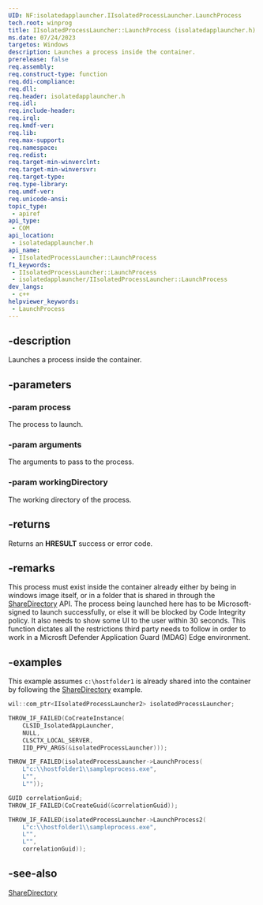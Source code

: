 ```yaml
---
UID: NF:isolatedapplauncher.IIsolatedProcessLauncher.LaunchProcess
tech.root: winprog
title: IIsolatedProcessLauncher::LaunchProcess (isolatedapplauncher.h)
ms.date: 07/24/2023
targetos: Windows
description: Launches a process inside the container.
prerelease: false
req.assembly: 
req.construct-type: function
req.ddi-compliance: 
req.dll: 
req.header: isolatedapplauncher.h
req.idl: 
req.include-header: 
req.irql: 
req.kmdf-ver: 
req.lib: 
req.max-support: 
req.namespace: 
req.redist: 
req.target-min-winverclnt: 
req.target-min-winversvr: 
req.target-type: 
req.type-library: 
req.umdf-ver: 
req.unicode-ansi: 
topic_type:
 - apiref
api_type:
 - COM
api_location:
 - isolatedapplauncher.h
api_name:
 - IIsolatedProcessLauncher::LaunchProcess
f1_keywords:
 - IIsolatedProcessLauncher::LaunchProcess
 - isolatedapplauncher/IIsolatedProcessLauncher::LaunchProcess
dev_langs:
 - c++
helpviewer_keywords:
 - LaunchProcess
---
```


## -description

Launches a process inside the container.

## -parameters

### -param process

The process to launch.

### -param arguments

The arguments to pass to the process.

### -param workingDirectory

The working directory of the process.

## -returns

Returns an **HRESULT** success or error code.

## -remarks

This process must exist inside the container already either by being in windows image itself, or in a folder that is shared in through the [ShareDirectory](nf-isolatedapplauncher-iisolatedprocesslauncher-sharedirectory.md) API. The process being launched here has to be Microsoft-signed to launch successfully, or else it will be blocked by Code Integrity policy. It also needs to show some UI to the user within 30 seconds. This function dictates all the restrictions third party needs to follow in order to work in a Microsft Defender Application Guard (MDAG) Edge environment.

## -examples

This example assumes `c:\hostfolder1` is already shared into the container by following the [ShareDirectory](nf-isolatedapplauncher-iisolatedprocesslauncher-sharedirectory.md) example.

```cpp
wil::com_ptr<IIsolatedProcessLauncher2> isolatedProcessLauncher;

THROW_IF_FAILED(CoCreateInstance(
    CLSID_IsolatedAppLauncher,
    NULL,
    CLSCTX_LOCAL_SERVER,
    IID_PPV_ARGS(&isolatedProcessLauncher)));

THROW_IF_FAILED(isolatedProcessLauncher->LaunchProcess(
    L"c:\\hostfolder1\\sampleprocess.exe",
    L"",
    L""));

GUID correlationGuid;
THROW_IF_FAILED(CoCreateGuid(&correlationGuid));

THROW_IF_FAILED(isolatedProcessLauncher->LaunchProcess2(
    L"c:\\hostfolder1\\sampleprocess.exe",
    L"",
    L"",
    correlationGuid));
```

## -see-also

[ShareDirectory](nf-isolatedapplauncher-iisolatedprocesslauncher-sharedirectory.md)
